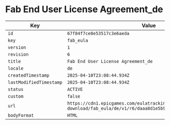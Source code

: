 # Fab End User License Agreement_de

| Key | Value |
| --- | ----- |
| `id` | `67f84f7ce0e53517c3e6aeda` |
| `key` | `fab_eula` |
| `version` | `1` |
| `revision` | `6` |
| `title` | `Fab End User License Agreement_de` |
| `locale` | `de` |
| `createdTimestamp` | `2025-04-10T23:08:44.934Z` |
| `lastModifiedTimestamp` | `2025-04-10T23:08:44.934Z` |
| `status` | `ACTIVE` |
| `custom` | `false` |
| `url` | `https://cdn1.epicgames.com/eulatracking-download/fab_eula/de/v1/r6/daaa8d1e5b96e895bb210be55ac6af16.pdf` |
| `bodyFormat` | `HTML` |
